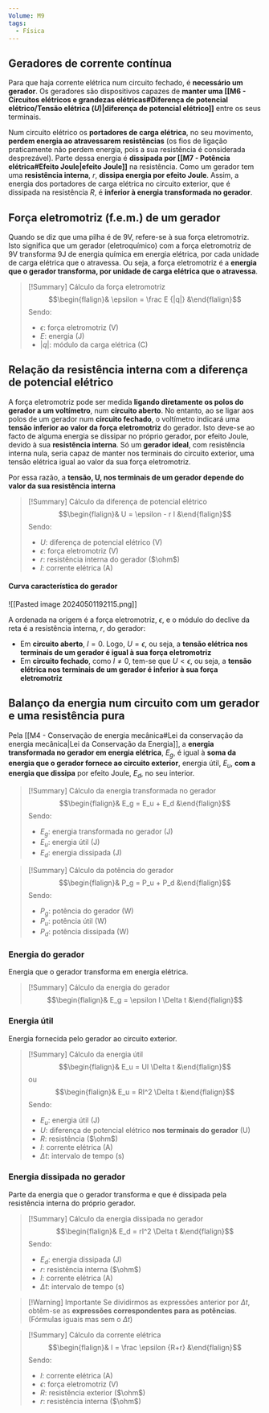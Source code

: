 ```yaml
---
Volume: M9
tags:
  - Física
---
```

## Geradores de corrente contínua
Para que haja corrente elétrica num circuito fechado, é **necessário um gerador**.
Os geradores são dispositivos capazes de **manter uma [[M6 - Circuitos elétricos e grandezas elétricas#Diferença de potencial elétrico/Tensão elétrica ($U$)|diferença de potencial elétrico]]** entre os seus terminais.

Num circuito elétrico os **portadores de carga elétrica**, no seu movimento, **perdem energia ao atravessarem resistências** (os fios de ligação praticamente não perdem energia, pois a sua resistência é considerada desprezável). Parte dessa energia é **dissipada por [[M7 - Potência elétrica#Efeito Joule|efeito Joule]]** na resistência.
Como um gerador tem uma **resistência interna**, $r$, **dissipa energia por efeito Joule**. Assim, a energia dos portadores de carga elétrica no circuito exterior, que é dissipada na resistência $R$, é **inferior à energia transformada no gerador**.
## Força eletromotriz (f.e.m.) de um gerador
Quando se diz que uma pilha é de 9V, refere-se à sua força eletromotriz. Isto significa que um gerador (eletroquímico) com a força eletromotriz de 9V transforma 9J de energia química em energia elétrica, por cada unidade de carga elétrica que o atravessa.
Ou seja, a força eletromotriz é a **energia que o gerador transforma, por unidade de carga elétrica que o atravessa**.
>[!Summary] Cálculo da força eletromotriz
>$$\begin{flalign}& \epsilon = \frac E {|q|} &\end{flalign}$$
>Sendo:
>- $\epsilon$: força eletromotriz (V)
>- $E$: energia (J)
>- $|q|$: módulo da carga elétrica (C)
## Relação da resistência interna com a diferença de potencial elétrico
A força eletromotriz pode ser medida **ligando diretamente os polos do gerador a um voltímetro**, num **circuito aberto**.
No entanto, ao se ligar aos polos de um gerador num **circuito fechado**, o voltímetro indicará uma **tensão inferior ao valor da força eletromotriz** do gerador. Isto deve-se ao facto de alguma energia se dissipar no próprio gerador, por efeito Joule, devido à sua **resistência interna**.
Só um **gerador ideal**, com resistência interna nula, seria capaz de manter nos terminais do circuito exterior, uma tensão elétrica igual ao valor da sua força eletromotriz.

Por essa razão, a **tensão, U, nos terminais de um gerador depende do valor da sua resistência interna**
>[!Summary] Cálculo da diferença de potencial elétrico
>$$\begin{flalign}& U = \epsilon - r I &\end{flalign}$$
>Sendo:
>- $U$: diferença de potencial elétrico (V)
>- $\epsilon$: força eletromotriz (V)
>- $r$: resistência interna do gerador ($\ohm$)
>- $I$: corrente elétrica (A)

#### Curva característica do gerador
![[Pasted image 20240501192115.png]]

A ordenada na origem é a força eletromotriz, $\epsilon$, e o módulo do declive da reta é a resistência interna, $r$, do gerador:
- Em **circuito aberto**, $I=0$. Logo, $U=\epsilon$, ou seja, a **tensão elétrica nos terminais de um gerador é igual à sua força eletromotriz**
- Em **circuito fechado**, como $I\neq0$, tem-se que $U<\epsilon$, ou seja, a **tensão elétrica nos terminais de um gerador é inferior à sua força eletromotriz**
## Balanço da energia num circuito com um gerador e uma resistência pura
Pela [[M4 - Conservação de energia mecânica#Lei da conservação da energia mecânica|Lei da Conservação da Energia]], a **energia transformada no gerador em energia elétrica**, $E_g$, é igual à **soma da energia que o gerador fornece ao circuito exterior**, energia útil, $E_u$, **com a energia que dissipa** por efeito Joule, $E_d$, no seu interior.
>[!Summary] Cálculo da energia transformada no gerador
>$$\begin{flalign}& E_g = E_u + E_d &\end{flalign}$$
>Sendo:
>- $E_g$: energia transformada no gerador (J)
>- $E_u$: energia útil (J)
>- $E_d$: energia dissipada (J)

>[!Summary] Cálculo da potência do gerador
>$$\begin{flalign}& P_g = P_u + P_d &\end{flalign}$$
>Sendo:
>- $P_g$: potência do gerador (W)
>- $P_u$: potência útil (W)
>- $P_d$: potência dissipada (W)
### Energia do gerador
Energia que o gerador transforma em energia elétrica.
>[!Summary] Cálculo da energia do gerador
>$$\begin{flalign}& E_g = \epsilon I \Delta t &\end{flalign}$$
### Energia útil
Energia fornecida pelo gerador ao circuito exterior.
>[!Summary] Cálculo da energia útil
>$$\begin{flalign}& E_u = UI \Delta t &\end{flalign}$$
>ou
>$$\begin{flalign}& E_u = RI^2 \Delta t &\end{flalign}$$
>Sendo:
>- $E_u$: energia útil (J)
>- $U$: diferença de potencial elétrico **nos terminais do gerador** (U)
>- $R$: resistência ($\ohm$)
>- $I$: corrente elétrica (A)
>- $\Delta t$: intervalo de tempo (s)
### Energia dissipada no gerador
Parte da energia que o gerador transforma e que é dissipada pela resistência interna do próprio gerador.
>[!Summary] Cálculo da energia dissipada no gerador
>$$\begin{flalign}& E_d = rI^2 \Delta t &\end{flalign}$$
>Sendo:
>- $E_d$: energia dissipada (J)
>- $r$: resistência interna ($\ohm$)
>- $I$: corrente elétrica (A)
>- $\Delta t$: intervalo de tempo (s)

>[!Warning] Importante
>Se dividirmos as expressões anterior por $\Delta t$, obtêm-se as **expressões correspondentes para as potências**. (Fórmulas iguais mas sem o $\Delta t$)


>[!Summary] Cálculo da corrente elétrica
>$$\begin{flalign}& I = \frac \epsilon {R+r} &\end{flalign}$$
>Sendo:
>- $I$: corrente elétrica (A)
>- $\epsilon$: força eletromotriz (V)
>- $R$: resistência exterior ($\ohm$)
>- $r$: resistência interna ($\ohm$)

